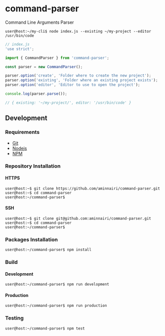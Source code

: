# command-parser

Command Line Arguments Parser

```console
user@host:~/my-cli$ node index.js --existing ~/my-project --editor /usr/bin/code
```

```javascript
// index.js
'use strict';

import { CommandParser } from 'command-parser';

const parser = new CommandParser();

parser.option('create', 'Folder where to create the new project');
parser.option('existing', 'Folder where an existing project exists');
parser.option('editor', 'Editor to use to open the project');

console.log(parser.parse());

// { existing: '~/my-project/', editor: '/usr/bin/code' }
```

## Development

### Requirements

- [Git](https://git-scm.com/)
- [Nodejs](https://nodejs.org/en/)
- [NPM](https://www.npmjs.com/)

### Repository Installation

#### HTTPS

```console
user@host:~$ git clone https://github.com/aminnairi/command-parser.git
user@host:~$ cd command-parser
user@host:~/command-parser$ 
```

#### SSH

```console
user@host:~$ git clone git@github.com:aminnairi/command-parser.git
user@host:~$ cd command-parser
user@host:~/command-parser$ 
```

### Packages Installation

```console
user@host:~/command-parser$ npm install
```

### Build

#### Development

```console
user@host:~/command-parser$ npm run development
```

#### Production

```console
user@host:~/command-parser$ npm run production
```

### Testing

```console
user@host:~/command-parser$ npm test
```